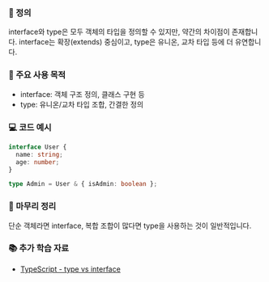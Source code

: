 ### 📘 정의

interface와 type은 모두 객체의 타입을 정의할 수 있지만, 약간의 차이점이 존재합니다. interface는 확장(extends) 중심이고, type은 유니온, 교차 타입 등에 더 유연합니다.

### 🎯 주요 사용 목적

- interface: 객체 구조 정의, 클래스 구현 등
- type: 유니온/교차 타입 조합, 간결한 정의

### 💻 코드 예시

```ts
interface User {
  name: string;
  age: number;
}

type Admin = User & { isAdmin: boolean };
```

### 🧩 마무리 정리

단순 객체라면 interface, 복합 조합이 많다면 type을 사용하는 것이 일반적입니다.

### 📚 추가 학습 자료

- [TypeScript - type vs interface](https://www.typescriptlang.org/docs/handbook/2/objects.html)
